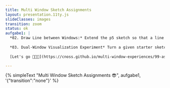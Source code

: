 ```yaml
---
title: Multi Window Sketch Assignments
layout: presentation.11ty.js
slideClasses: images
transition: zoom
status: ok
aufgabe1: |
  *02. Draw Line between Windows:* Extend the p5 sketch so that a line is drawn from your own center to the other window’s center. *15min*
  
  *03. Dual-Window Visualization Experiment* Turn a given starter sketch into an interactive or generative visual system that lives across two windows. *30min*
  
  [Let's go 👨🏽‍💻](https://cnoss.github.io/multi-window-experiences/99-assignments/)

---
```


{% simpleText "Multi Window Sketch Assignments 😎", aufgabe1, '{"transition":"none"}'  %}




